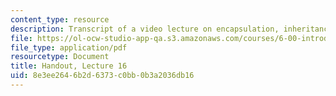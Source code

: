 ```yaml
---
content_type: resource
description: Transcript of a video lecture on encapsulation, inheritance, and shadowing.
file: https://ol-ocw-studio-app-qa.s3.amazonaws.com/courses/6-00-introduction-to-computer-science-and-programming-fall-2008/8e3ee2646b2d6373c0bb0b3a2036db16_lec16.pdf
file_type: application/pdf
resourcetype: Document
title: Handout, Lecture 16
uid: 8e3ee264-6b2d-6373-c0bb-0b3a2036db16
---
```

